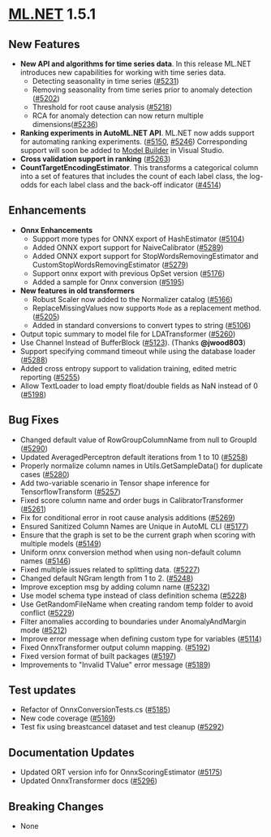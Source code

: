 # [ML.NET](http://dot.net/ml) 1.5.1

## **New Features**
- **New API and algorithms for time series data**. In this release ML.NET introduces new capabilities for working with time series data. 
  - Detecting seasonality in time series  ([#5231](https://github.com/dotnet/machinelearning/pull/5231))
  - Removing seasonality from time series prior to anomaly detection ([#5202](https://github.com/dotnet/machinelearning/pull/5202))
  - Threshold for root cause analysis ([#5218](https://github.com/dotnet/machinelearning/pull/5218))
  - RCA for anomaly detection can now return multiple dimensions([#5236](https://github.com/dotnet/machinelearning/pull/5236))
- **Ranking experiments in AutoML.NET API**. ML.NET now adds support for automating ranking experiments. ([#5150](https://github.com/dotnet/machinelearning/pull/5150), [#5246](https://github.com/dotnet/machinelearning/pull/5246)) Corresponding support will soon be added to [Model Builder](https://dotnet.microsoft.com/apps/machinelearning-ai/ml-dotnet/model-builder) in Visual Studio.
- **Cross validation support in ranking** ([#5263](https://github.com/dotnet/machinelearning/pull/5263))
- **CountTargetEncodingEstimator**. This transforms a categorical column into a set of features that includes the count of each label class, the log-odds for each label class and the back-off indicator ([#4514](https://github.com/dotnet/machinelearning/pull/4514))

## **Enhancements**
- **Onnx Enhancements**
  - Support more types for ONNX export of HashEstimator ([#5104](https://github.com/dotnet/machinelearning/pull/5104))
  - Added ONNX export support for NaiveCalibrator ([#5289](https://github.com/dotnet/machinelearning/pull/5289))
  - Added ONNX export support for  StopWordsRemovingEstimator and CustomStopWordsRemovingEstimator ([#5279](https://github.com/dotnet/machinelearning/pull/5279))
  - Support onnx export with previous OpSet version ([#5176](https://github.com/dotnet/machinelearning/pull/5176))
  - Added a sample for Onnx conversion ([#5195](https://github.com/dotnet/machinelearning/pull/5195))
- **New features in old transformers**
  - Robust Scaler now added to the Normalizer catalog ([#5166](https://github.com/dotnet/machinelearning/pull/5166))
  - ReplaceMissingValues now supports `Mode` as a replacement method. ([#5205](https://github.com/dotnet/machinelearning/pull/5205))
  - Added in standard conversions to convert types to string ([#5106](https://github.com/dotnet/machinelearning/pull/5106))
- Output topic summary to model file for LDATransformer ([#5260](https://github.com/dotnet/machinelearning/pull/5260))
- Use Channel Instead of BufferBlock ([#5123](https://github.com/dotnet/machinelearning/pull/5123)). (Thanks **@jwood803**)
- Support specifying command timeout while using the database loader ([#5288](https://github.com/dotnet/machinelearning/pull/5288))
- Added cross entropy support to validation training, edited metric reporting ([#5255](https://github.com/dotnet/machinelearning/pull/5255))
- Allow TextLoader to load empty float/double fields as NaN instead of 0 ([#5198](https://github.com/dotnet/machinelearning/pull/5198))
  

## **Bug Fixes**
- Changed default value of RowGroupColumnName from null to GroupId ([#5290](https://github.com/dotnet/machinelearning/pull/5290))
- Updated AveragedPerceptron default iterations from 1 to 10 ([#5258](https://github.com/dotnet/machinelearning/pull/5258))
- Properly normalize column names in Utils.GetSampleData() for duplicate cases ([#5280](https://github.com/dotnet/machinelearning/pull/5280))
- Add two-variable scenario in Tensor shape inference for TensorflowTransform ([#5257](https://github.com/dotnet/machinelearning/pull/5257))
- Fixed score column name and order bugs in CalibratorTransformer ([#5261](https://github.com/dotnet/machinelearning/pull/5261))
- Fix for conditional error in root cause analysis additions ([#5269](https://github.com/dotnet/machinelearning/pull/5269))
- Ensured Sanitized Column Names are Unique in AutoML CLI ([#5177](https://github.com/dotnet/machinelearning/pull/5177))
- Ensure that the graph is set to be the current graph when scoring with multiple models ([#5149](https://github.com/dotnet/machinelearning/pull/5149))
- Uniform onnx conversion method when using non-default column names ([#5146](https://github.com/dotnet/machinelearning/pull/5146))
- Fixed multiple issues related to splitting data. ([#5227](https://github.com/dotnet/machinelearning/pull/5227))
- Changed default NGram length from 1 to 2. ([#5248](https://github.com/dotnet/machinelearning/pull/5248))
- Improve exception msg by adding column name ([#5232](https://github.com/dotnet/machinelearning/pull/5232))
- Use model schema type instead of class definition schema ([#5228](https://github.com/dotnet/machinelearning/pull/5228))
- Use GetRandomFileName when creating random temp folder to avoid conflict ([#5229](https://github.com/dotnet/machinelearning/pull/5229))
- Filter anomalies according to boundaries under AnomalyAndMargin mode ([#5212](https://github.com/dotnet/machinelearning/pull/5212))
- Improve error message when defining custom type for variables ([#5114](https://github.com/dotnet/machinelearning/pull/5114))
- Fixed OnnxTransformer output column mapping. ([#5192](https://github.com/dotnet/machinelearning/pull/5192))
- Fixed version format of built packages ([#5197](https://github.com/dotnet/machinelearning/pull/5197))
- Improvements to "Invalid TValue" error message ([#5189](https://github.com/dotnet/machinelearning/pull/5189))

## **Test updates**
- Refactor of OnnxConversionTests.cs ([#5185](https://github.com/dotnet/machinelearning/pull/5185))
- New code coverage ([#5169](https://github.com/dotnet/machinelearning/pull/5169))
- Test fix using breastcancel dataset and test cleanup ([#5292](https://github.com/dotnet/machinelearning/pull/5292))

## **Documentation Updates**
- Updated ORT version info for OnnxScoringEstimator ([#5175](https://github.com/dotnet/machinelearning/pull/5175))
- Updated OnnxTransformer docs ([#5296](https://github.com/dotnet/machinelearning/pull/5296))

## **Breaking Changes**
- None


